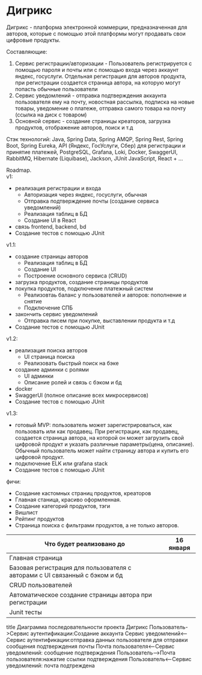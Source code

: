 # Дигрикс
Дигрикс - платформа электронной коммерции, предназначенная для авторов, которые с помощью этой платформы могут продавать свои цифровые продукты.

Составляющие:
1. Сервис регистрации/авторизации - Пользователь регистрируется с помощью пароля и почты или с помощью входа через аккаунт яндекс, госуслуги. Отдельная регистрация для авторов продукта, при регистрации создается страница автора, на которую могут попасть обычные пользователи
2. Сервис уведомлений - отправка подтверждения аккаунта пользователя ему на почту, новостная рассылка, подписка на новые товары, уведомение о платеже, отправка самого товара на почту (ссылка на диск с товаром)
3. Основной сервис - создание страницы креаторов, загрузка продуктов, отображение авторов, поиск и т.д

Стэк технологий:
Java, Spring Data, Spring AMQP, Spring Rest, Spring Boot, Spring Eureka, API (Яндекс, ГосУслуги, Сбер) для регистрации и принятие платежей, PostgreSQL, Grafana, Loki, Docker, SwaggerUI, RabbitMQ, Hibernate (Liquibase), Jackson, JUnit
JavaScript, React + ...

Roadmap.
<br>v1:
- реализация регистрации и входа
  - Авторизация через яндекс, госуслуги, обычная
  - Отправка подтверждение почты (создание сервиса уведомлений)
  - Реализация таблиц в БД
  - Создание UI в React
- связь frontend, backend, bd
- Создание тестов с помощью JUnit

v1.1:
- создание страницы авторов
  - Реализация таблиц в БД
  - Создание UI
  - Построение основного сервиса (CRUD)
- загрузка продуктов, создание страницы продуктов
- покупка продуктов, подключение платежный систем
  - Реализовтаь баланс у пользователей и авторов: пополнение и снятие
  - Подключение СПБ
- закончить сервис уведомлений
  - Отправка писем при покупке, выставлении продукта и т.д
- Создание тестов с помощью JUnit

v1.2:
- реализация поиска авторов
  - UI страница поиска
  - Реализовать быстрый поиск на бэке
- создание админки с ролями
  - UI админки
  - Описание ролей и связь с бэком и бд
- docker
- SwaggerUI (полное описание всех микросервисов)
- Создание тестов с помощью JUnit

v1.3:
- готовый MVP: пользователь может зарегистрироваться, как пользовать или как продавец. При регистрации, как продавец, создается страница автора, на которой он может загрузить свой цифровой продукт и указать различные параметры(цена, описание). Обычный пользователь может найти страницу автора и купить его цифровой продукт.
- подключение ELK или grafana stack
- Создание тестов с помощью JUnit

фичи:
- Создание кастомных страниц продуктов, креаторов
- Главная станица, красиво оформленная.
- Создание категорий продуктов, тэги 
- Вишлист
- Рейтинг продуктов
- Страница поиска с фильтрами продуктов, а не только авторов.

| Что будет реализовано до | 16 января|
| ------------- | ------------- |
| Главная страница | |
| Базовая регистрация для пользователя с авторами с UI связанный с бэком и бд | |
| CRUD пользователей | |
| Автоматическое создание страницы автора при регистрации | |
| Junit тесты | |


title Диаграмма последовательности проекта Дигрикс
Пользователь->Сервис аутентификации:Создание аккаунта
Сервис уведомлений<--Сервис аутентификации:отправка данных пользователя для отправки сообщения подтверждения почты
Почта пользователя<--Сервис уведомлений: сообщение подтверждения 
Пользователь-->Почта пользователя:нажатие ссылки подтверждения 
Пользователь<--Сервис уведомлений: почта подтреждена

